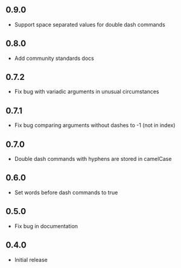 ## 0.9.0
- Support space separated values for double dash commands

## 0.8.0
- Add community standards docs

## 0.7.2
- Fix bug with variadic arguments in unusual circumstances

## 0.7.1
- Fix bug comparing arguments without dashes to -1 (not in index)

## 0.7.0
- Double dash commands with hyphens are stored in camelCase

## 0.6.0
- Set words before dash commands to true

## 0.5.0
- Fix bug in documentation

## 0.4.0
- Initial release
